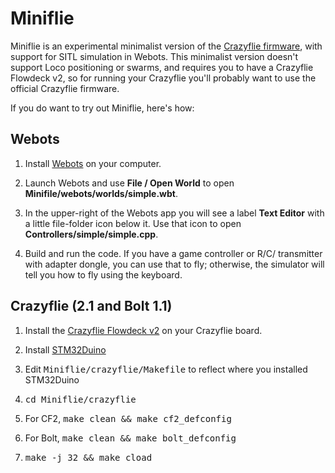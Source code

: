 # Miniflie
Miniflie is an experimental minimalist version of the 
[Crazyflie firmware](https://github.com/bitcraze/crazyflie-firmware),
with support for SITL simulation in Webots.  This minimalist version doesn't 
support Loco positioning or swarms, and requires you to have a Crazyflie Flowdeck v2,
so for running your Crazyflie you'll probably want to use the official
Crazyflie firmware.

If you do want to try out Miniflie, here's how:

## Webots

1. Install [Webots](https://cyberbotics.com/) on your computer.  

2. Launch Webots and use <b>File / Open World</b> to open <b>Minifile/webots/worlds/simple.wbt</b>.

3. In the upper-right of the Webots app you will see a label <b>Text Editor</b> with a little file-folder
icon below it.  Use that icon to open <b>Controllers/simple/simple.cpp</b>.

4.  Build and run the code.  If you have a game controller or R/C/ transmitter with
adapter dongle, you can use that to fly;  otherwise, the simulator will tell you 
how to fly using the keyboard.

## Crazyflie (2.1 and Bolt 1.1)

1. Install the
[Crazyflie Flowdeck v2](https://www.bitcraze.io/products/flow-deck-v2/)
 on your Crazyflie board.

2. Install [STM32Duino](https://github.com/stm32duino)

3. Edit <tt>Miniflie/crazyflie/Makefile</tt> to reflect where you 
installed STM32Duino

4. <tt>cd Miniflie/crazyflie</tt>

5. For CF2, <tt>make clean && make cf2_defconfig</tt> 

6. For Bolt, <tt>make clean && make bolt_defconfig</tt> 

7. <tt>make -j 32 && make cload</tt>


